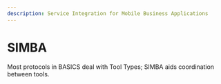 ```yaml
---
description: Service Integration for Mobile Business Applications
---
```


# SIMBA

Most protocols in BASICS deal with Tool Types; SIMBA aids coordination between tools.
